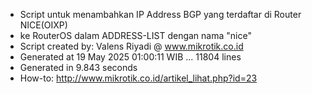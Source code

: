 - Script untuk menambahkan IP Address BGP yang terdaftar di Router NICE(OIXP)
- ke RouterOS dalam ADDRESS-LIST dengan nama "nice"
- Script created by: Valens Riyadi @ www.mikrotik.co.id
- Generated at 19 May 2025 01:00:11 WIB ... 11804 lines
- Generated in 9.843 seconds
- How-to: http://www.mikrotik.co.id/artikel_lihat.php?id=23
